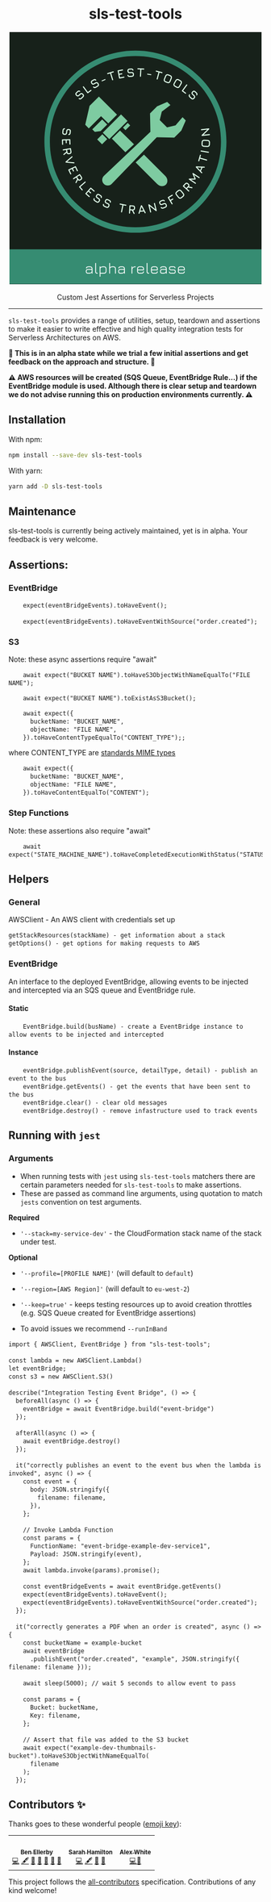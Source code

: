 <div align="center">
  <h1>sls-test-tools</h1>
  <img src="./img/logo.png" />

Custom Jest Assertions for Serverless Projects

</div>

<hr />

`sls-test-tools` provides a range of utilities, setup, teardown and assertions to make it easier to write effective and high quality integration tests for Serverless Architectures on AWS.

**🚧 This is in an alpha state while we trial a few initial assertions and get feedback on the approach and structure. 🚧**

**⚠️ AWS resources will be created (SQS Queue, EventBridge Rule...) if the EventBridge module is used. Although there is clear setup and teardown we do not advise running this on production environments currently. ⚠️**

## Installation

With npm:

```sh
npm install --save-dev sls-test-tools
```

With yarn:

```sh
yarn add -D sls-test-tools
```

## Maintenance

sls-test-tools is currently being actively maintained, yet is in alpha. Your feedback is very welcome.

## Assertions:

### EventBridge

```
    expect(eventBridgeEvents).toHaveEvent();

    expect(eventBridgeEvents).toHaveEventWithSource("order.created");
```

### S3

Note: these async assertions require "await"

```
    await expect("BUCKET NAME").toHaveS3ObjectWithNameEqualTo("FILE NAME");
```

```
    await expect("BUCKET NAME").toExistAsS3Bucket();
```

```
    await expect({
      bucketName: "BUCKET_NAME",
      objectName: "FILE NAME",
    }).toHaveContentTypeEqualTo("CONTENT_TYPE");;
```

where CONTENT_TYPE are [standards MIME types](https://developer.mozilla.org/en-US/docs/Web/HTTP/Basics_of_HTTP/MIME_types/Common_types)

```
    await expect({
      bucketName: "BUCKET_NAME",
      objectName: "FILE NAME",
    }).toHaveContentEqualTo("CONTENT");
```

### Step Functions

Note: these assertions also require "await"

```
    await expect("STATE_MACHINE_NAME").toHaveCompletedExecutionWithStatus("STATUS");
```

## Helpers

### General

AWSClient - An AWS client with credentials set up

```
getStackResources(stackName) - get information about a stack
getOptions() - get options for making requests to AWS
```

### EventBridge

An interface to the deployed EventBridge, allowing events to be injected and intercepted via an SQS queue and EventBridge rule.

#### Static

```
    EventBridge.build(busName) - create a EventBridge instance to allow events to be injected and intercepted
```

#### Instance

```
    eventBridge.publishEvent(source, detailType, detail) - publish an event to the bus
    eventBridge.getEvents() - get the events that have been sent to the bus
    eventBridge.clear() - clear old messages
    eventBridge.destroy() - remove infastructure used to track events
```

## Running with `jest`

### Arguments

- When running tests with `jest` using `sls-test-tools` matchers there are certain parameters needed for `sls-test-tools` to make assertions.
- These are passed as command line arguments, using quotation to match `jests` convention on test arguments.

**Required**

- `'--stack=my-service-dev'` - the CloudFormation stack name of the stack under test.

**Optional**

- `'--profile=[PROFILE NAME]'` (will default to `default`)
- `'--region=[AWS Region]'` (will default to `eu-west-2`)
- `'--keep=true'` - keeps testing resources up to avoid creation throttles (e.g. SQS Queue created for EventBridge assertions)

- To avoid issues we recommend `--runInBand`

```
import { AWSClient, EventBridge } from "sls-test-tools";

const lambda = new AWSClient.Lambda()
let eventBridge;
const s3 = new AWSClient.S3()

describe("Integration Testing Event Bridge", () => {
  beforeAll(async () => {
    eventBridge = await EventBridge.build("event-bridge")
  });

  afterAll(async () => {
    await eventBridge.destroy()
  });

  it("correctly publishes an event to the event bus when the lambda is invoked", async () => {
    const event = {
      body: JSON.stringify({
        filename: filename,
      }),
    };

    // Invoke Lambda Function
    const params = {
      FunctionName: "event-bridge-example-dev-service1",
      Payload: JSON.stringify(event),
    };
    await lambda.invoke(params).promise();

    const eventBridgeEvents = await eventBridge.getEvents()
    expect(eventBridgeEvents).toHaveEvent();
    expect(eventBridgeEvents).toHaveEventWithSource("order.created");
  });

  it("correctly generates a PDF when an order is created", async () => {
    const bucketName = example-bucket
    await eventBridge
      .publishEvent("order.created", "example", JSON.stringify({ filename: filename }));

    await sleep(5000); // wait 5 seconds to allow event to pass

    const params = {
      Bucket: bucketName,
      Key: filename,
    };

    // Assert that file was added to the S3 bucket
    await expect("example-dev-thumbnails-bucket").toHaveS3ObjectWithNameEqualTo(
      filename
    );
  });
```

## Contributors ✨

Thanks goes to these wonderful people ([emoji key](https://allcontributors.org/docs/en/emoji-key)):

<!-- ALL-CONTRIBUTORS-LIST:START - Do not remove or modify this section -->
<!-- prettier-ignore-start -->
<!-- markdownlint-disable -->
<table>
  <tr>
    <td align="center"><a href="https://medium.com/serverless-transformation"><img src="https://avatars1.githubusercontent.com/u/11080984?v=4" width="100px;" alt=""/><br /><sub><b>Ben Ellerby</b></sub></a><br /><a href="https://github.com/BenEllerby/sls-test-tools/commits?author=BenEllerby" title="Code">💻</a> <a href="#content-BenEllerby" title="Content">🖋</a> <a href="https://github.com/BenEllerby/sls-test-tools/commits?author=BenEllerby" title="Documentation">📖</a> <a href="#ideas-BenEllerby" title="Ideas, Planning, & Feedback">🤔</a> <a href="#design-BenEllerby" title="Design">🎨</a> <a href="#talk-BenEllerby" title="Talks">📢</a> <a href="https://github.com/BenEllerby/sls-test-tools/pulls?q=is%3Apr+reviewed-by%3ABenEllerby" title="Reviewed Pull Requests">👀</a></td>
    <td align="center"><a href="https://medium.com/serverless-transformation"><img src="https://avatars.githubusercontent.com/hamilton-s" width="100px;" alt=""/><br /><sub><b>Sarah Hamilton</b></sub></a><br /><a href="https://github.com/BenEllerby/sls-test-tools/commits?author=hamilton-s" title="Code">💻</a> <a href="#content-hamilton-s" title="Content">🖋</a> <a href="https://github.com/BenEllerby/sls-test-tools/commits?author=hamilton-s" title="Documentation">📖</a> <a href="#ideas-hamilton-s" title="Ideas, Planning, & Feedback">🤔</a></td>
    <td align="center"><a href="https://github.com/agwhi"><img src="https://avatars.githubusercontent.com/agwhi" width="100px;" alt=""/><br /><sub><b>Alex White</b></sub></a><br /><a href="https://github.com/BenEllerby/sls-test-tools/commits?author=agwhi" title="Code">💻</a><a href="https://github.com/BenEllerby/sls-test-tools/commits?author=agwhi" title="Documentation">📖</a></td>
  </tr>
</table>

<!-- markdownlint-enable -->
<!-- prettier-ignore-end -->

<!-- ALL-CONTRIBUTORS-LIST:END -->

This project follows the [all-contributors](https://github.com/all-contributors/all-contributors) specification. Contributions of any kind welcome!
